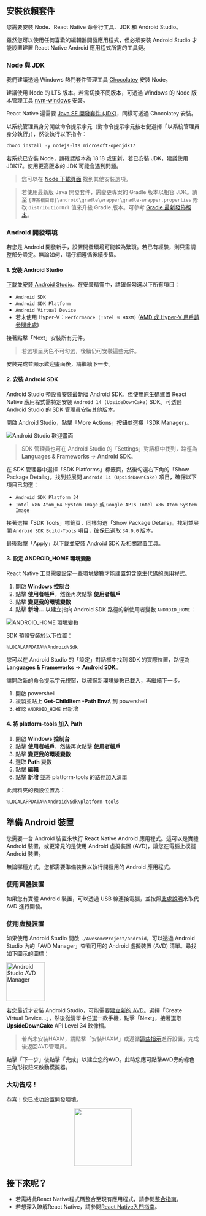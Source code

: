 <h2>安裝依賴套件</h2>

您需要安裝 Node、React Native 命令行工具、JDK 和 Android Studio。

雖然您可以使用任何喜歡的編輯器開發應用程式，但必須安裝 Android Studio 才能設置建置 React Native Android 應用程式所需的工具鏈。

<h3 id="jdk">Node 與 JDK</h3>

我們建議透過 Windows 熱門套件管理工具 [Chocolatey](https://chocolatey.org/install) 安裝 Node。

建議使用 Node 的 LTS 版本。若需切換不同版本，可透過 Windows 的 Node 版本管理工具 [nvm-windows](https://github.com/coreybutler/nvm-windows) 安裝。

React Native 還需要 [Java SE 開發套件 (JDK)](https://openjdk.java.net/projects/jdk/17/)，同樣可透過 Chocolatey 安裝。

以系統管理員身分開啟命令提示字元（對命令提示字元按右鍵選擇「以系統管理員身分執行」），然後執行以下指令：

```powershell
choco install -y nodejs-lts microsoft-openjdk17
```

若系統已安裝 Node，請確認版本為 18.18 或更新。若已安裝 JDK，建議使用 JDK17。使用更高版本的 JDK 可能會遇到問題。

> 您可以在 [Node 下載頁面](https://nodejs.org/en/download/) 找到其他安裝選項。

> 若使用最新版 Java 開發套件，需變更專案的 Gradle 版本以相容 JDK。請至 `{專案根目錄}\android\gradle\wrapper\gradle-wrapper.properties` 修改 `distributionUrl` 值來升級 Gradle 版本。可參考 [Gradle 最新發佈版本](https://gradle.org/releases/)。

<h3>Android 開發環境</h3>

若您是 Android 開發新手，設置開發環境可能較為繁瑣。若已有經驗，則只需調整部分設定。無論如何，請仔細遵循後續步驟。

<h4 id="android-studio">1. 安裝 Android Studio</h4>

[下載並安裝 Android Studio](https://developer.android.com/studio/index.html)。在安裝精靈中，請確保勾選以下所有項目：

- `Android SDK`
- `Android SDK Platform`
- `Android Virtual Device`
- 若未使用 Hyper-V：`Performance (Intel ® HAXM)` ([AMD 或 Hyper-V 用戶請參閱此處](https://android-developers.googleblog.com/2018/07/android-emulator-amd-processor-hyper-v.html))

接著點擊「Next」安裝所有元件。

> 若選項呈灰色不可勾選，後續仍可安裝這些元件。

安裝完成並顯示歡迎畫面後，請繼續下一步。

<h4 id="android-sdk">2. 安裝 Android SDK</h4>

Android Studio 預設會安裝最新版 Android SDK。但使用原生碼建置 React Native 應用程式需特定安裝 `Android 14 (UpsideDownCake)` SDK。可透過 Android Studio 的 SDK 管理員安裝其他版本。

開啟 Android Studio，點擊「More Actions」按鈕並選擇「SDK Manager」。

![Android Studio 歡迎畫面](/docs/assets/GettingStartedAndroidStudioWelcomeWindows.png)

> SDK 管理員也可在 Android Studio 的「Settings」對話框中找到，路徑為 **Languages & Frameworks** → **Android SDK**。

在 SDK 管理器中選擇「SDK Platforms」標籤頁，然後勾選右下角的「Show Package Details」。找到並展開 `Android 14 (UpsideDownCake)` 項目，確保以下項目已勾選：

- `Android SDK Platform 34`
- `Intel x86 Atom_64 System Image` 或 `Google APIs Intel x86 Atom System Image`

接著選擇「SDK Tools」標籤頁，同樣勾選「Show Package Details」。找到並展開 `Android SDK Build-Tools` 項目，確保已選取 `34.0.0` 版本。

最後點擊「Apply」以下載並安裝 Android SDK 及相關建置工具。

<h4>3. 設定 ANDROID_HOME 環境變數</h4>

React Native 工具需要設定一些環境變數才能建置包含原生代碼的應用程式。

1. 開啟 **Windows 控制台**
2. 點擊 **使用者帳戶**，然後再次點擊 **使用者帳戶**
3. 點擊 **變更我的環境變數**
4. 點擊 **新增...** 以建立指向 Android SDK 路徑的新使用者變數 `ANDROID_HOME`：

![ANDROID_HOME 環境變數](/docs/assets/GettingStartedAndroidEnvironmentVariableANDROID_HOME.png)

SDK 預設安裝於以下位置：

```powershell
%LOCALAPPDATA%\Android\Sdk
```

您可以在 Android Studio 的「設定」對話框中找到 SDK 的實際位置，路徑為 **Languages & Frameworks** → **Android SDK**。

請開啟新的命令提示字元視窗，以確保新環境變數已載入，再繼續下一步。

1. 開啟 powershell
2. 複製並貼上 **Get-ChildItem -Path Env:\\** 到 powershell
3. 確認 `ANDROID_HOME` 已新增

<h4>4. 將 platform-tools 加入 Path</h4>

1. 開啟 **Windows 控制台**
2. 點擊 **使用者帳戶**，然後再次點擊 **使用者帳戶**
3. 點擊 **變更我的環境變數**
4. 選取 **Path** 變數
5. 點擊 **編輯**
6. 點擊 **新增** 並將 platform-tools 的路徑加入清單

此資料夾的預設位置為：

```powershell
%LOCALAPPDATA%\Android\Sdk\platform-tools
```

<h2>準備 Android 裝置</h2>

您需要一台 Android 裝置來執行 React Native Android 應用程式。這可以是實體 Android 裝置，或更常見的是使用 Android 虛擬裝置 (AVD)，讓您在電腦上模擬 Android 裝置。

無論哪種方式，您都需要準備裝置以執行開發用的 Android 應用程式。

<h3>使用實體裝置</h3>

如果您有實體 Android 裝置，可以透過 USB 線連接電腦，並按照[此處說明](running-on-device.md)來取代 AVD 進行開發。

<h3>使用虛擬裝置</h3>

如果使用 Android Studio 開啟 `./AwesomeProject/android`，可以透過 Android Studio 內的「AVD Manager」查看可用的 Android 虛擬裝置 (AVD) 清單。尋找如下圖示的圖標：

<img src="/docs/assets/GettingStartedAndroidStudioAVD.svg" alt="Android Studio AVD Manager" width="100"/>

若您最近才安裝 Android Studio，可能需要[建立新的 AVD](https://developer.android.com/studio/run/managing-avds.html)。選擇「Create Virtual Device...」，然後從清單中任選一款手機，點擊「Next」，接著選取 **UpsideDownCake** API Level 34 映像檔。

> 若尚未安裝HAXM，請點擊「安裝HAXM」或遵循[這些指示](https://github.com/intel/haxm/wiki/Installation-Instructions-on-Windows)進行設置，完成後返回AVD管理員。

點擊「下一步」後點擊「完成」以建立您的AVD。此時您應可點擊AVD旁的綠色三角形按鈕來啟動模擬器。

<h3>大功告成！</h3>

恭喜！您已成功設置開發環境。

<center><img src="/docs/assets/GettingStartedCongratulations.png" width="150"></img></center>

<h2>接下來呢？</h2>

- 若需將此React Native程式碼整合至現有應用程式，請參閱[整合指南](integration-with-existing-apps.md)。
- 若想深入瞭解React Native，請參閱[React Native入門指南](getting-started)。